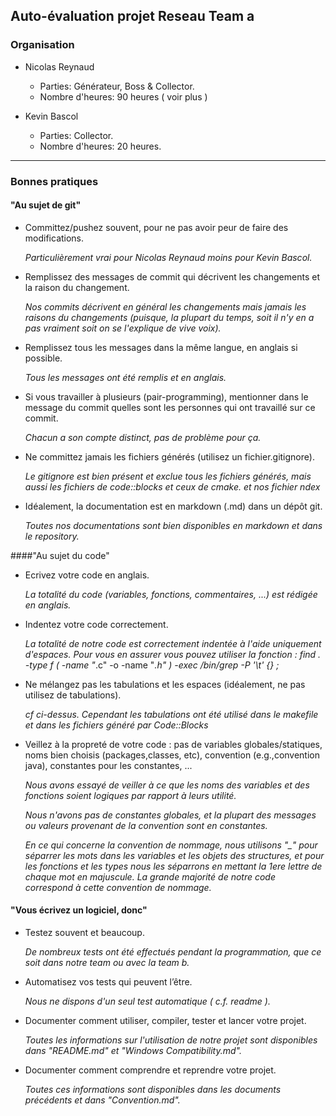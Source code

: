 ## Auto-évaluation projet Reseau Team a


### Organisation

 * Nicolas Reynaud
    * Parties: Générateur, Boss & Collector.
    * Nombre d'heures: 90 heures ( voir plus ) 

 * Kevin Bascol
    * Parties: Collector.
    * Nombre d'heures: 20 heures.


-------------------------------------------------------------------------------------

### Bonnes pratiques


#### "Au sujet de git"
 * Committez/pushez souvent, pour ne pas avoir peur de faire des modifications.

   *Particulièrement vrai pour Nicolas Reynaud moins pour Kevin Bascol.*

 * Remplissez des messages de commit qui décrivent les changements et la raison du changement.
 
   *Nos commits décrivent en général les changements mais jamais les raisons du changements (puisque, la plupart du temps, soit il n'y en a pas vraiment soit on se l'explique de vive voix).*

 * Remplissez tous les messages dans la même langue, en anglais si possible.

   *Tous les messages ont été remplis et en anglais.*

 * Si vous travailler à plusieurs (pair-programming), mentionner dans le message du commit quelles sont les personnes qui ont travaillé sur ce commit.

   *Chacun a son compte distinct, pas de problème pour ça.*

 * Ne committez jamais les fichiers générés (utilisez un fichier.gitignore).

   *Le gitignore est bien présent et exclue tous les fichiers générés, mais aussi les fichiers de code::blocks et ceux de cmake. et nos fichier ndex*

 * Idéalement, la documentation est en markdown (.md) dans un dépôt git.

   *Toutes nos documentations sont bien disponibles en markdown et dans le repository.*


####"Au sujet du code"

 * Ecrivez votre code en anglais.

   *La totalité du code (variables, fonctions, commentaires, ...) est rédigée en anglais.*

 * Indentez votre code correctement.

   *La totalité de notre code est correctement indentée à l'aide uniquement d'espaces.
   Pour vous en assurer vous pouvez utiliser la fonction : 
   		find . -type f \( -name "*.c" -o -name "*.h" \) -exec /bin/grep -P '\t' {} \;*

 * Ne mélangez pas les tabulations et les espaces (idéalement, ne pas utilisez de tabulations).
 
   *cf ci-dessus. Cependant les tabulations ont été utilisé dans le makefile et dans les fichiers généré par Code::Blocks*

 * Veillez à la propreté de votre code : pas de variables globales/statiques, noms bien choisis (packages,classes, etc), convention (e.g.,convention java), constantes pour les constantes, ...

   *Nous avons essayé de veiller à ce que les noms des variables et des fonctions soient logiques par rapport à leurs utilité.*
   
   *Nous n'avons pas de constantes globales, et la plupart des messages ou valeurs provenant de la convention sont en constantes.*

   *En ce qui concerne la convention de nommage, nous utilisons "_" pour séparrer les mots dans les variables et les objets des structures, et pour les fonctions et les types nous les séparrons en mettant la 1ere lettre de chaque mot en majuscule. La grande majorité de notre code correspond à cette convention de nommage.*


#### "Vous écrivez un logiciel, donc"

 * Testez souvent et beaucoup.

    *De nombreux tests ont été effectués pendant la programmation, que ce soit dans notre team ou avec la team b.*

 * Automatisez vos tests qui peuvent l’être.

    *Nous ne dispons d'un seul test automatique ( c.f. readme ).*

 * Documenter comment utiliser, compiler, tester et lancer votre projet.

    *Toutes les informations sur l'utilisation de notre projet sont disponibles dans "README.md" et "Windows Compatibility.md".*

 * Documenter comment comprendre et reprendre votre projet.

    *Toutes ces informations sont disponibles dans les documents précédents et dans "Convention.md".*


















